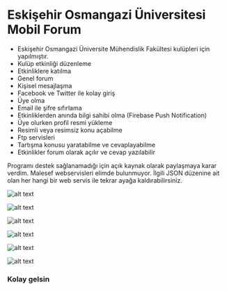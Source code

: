 # Eskişehir Osmangazi Üniversitesi Mobil Forum

* Eskişehir Osmangazi Üniversite Mühendislik Fakültesi kulüpleri için yapılmıştır.
* Kulüp etkinliği düzenleme
* Etkinliklere katılma
* Genel forum
* Kişisel mesajlaşma
* Facebook ve Twitter ile kolay giriş
* Üye olma
* Email ile şifre sıfırlama
* Etkinliklerden anında bilgi sahibi olma (Firebase Push Notification)
* Üye olurken profil resmi yükleme
* Resimli veya resimsiz konu açabilme
* Ftp servisleri
* Tartışma konusu yaratabilme ve cevaplayabilme
* Etkinlikler forum olarak açılır ve cevap yazılabilir

Programı destek sağlanamadığı için açık kaynak olarak paylaşmaya karar verdim. Malesef webservisleri elimde bulunmuyor.
İlgili JSON düzenine ait olan her hangi bir web servis ile tekrar ayağa kaldırabilirsiniz.



![alt text](https://image.ibb.co/eAVNjn/cv1.png "preview1")

![alt text](https://image.ibb.co/iVXDqS/cv2.png "preview2")

![alt text](https://image.ibb.co/gV5Njn/cv3.png "preview3")

![alt text](https://image.ibb.co/d79RAS/cv4.png "preview4")

![alt text](https://image.ibb.co/epkoPn/cv5.png "preview5")

![alt text](https://image.ibb.co/czBjx7/cv6.png "preview6")



### Kolay gelsin
